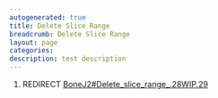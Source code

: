 ```yaml
---
autogenerated: true
title: Delete Slice Range
breadcrumb: Delete Slice Range
layout: page
categories: 
description: test description
---
```


1.  REDIRECT [BoneJ2\#Delete\_slice\_range\_.28WIP.29](BoneJ2#Delete_slice_range_.28WIP.29)
